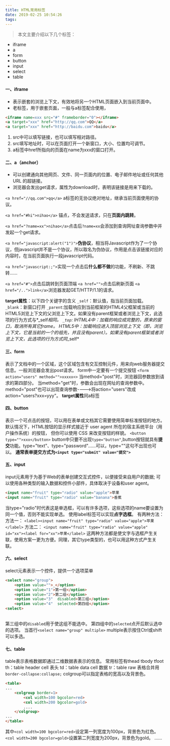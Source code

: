 ```yaml
---
title: HTML常用标签
date: 2019-02-25 10:54:26
tags:
---
```

>本文主要介绍以下几个标签：

- iframe
- a
- form
- button
- input
- select
- table

#### 一、iframe
- 表示嵌套的浏览上下文，有效地将另一个HTML页面嵌入到当前页面中。
- 老标签，用于嵌套页面，一般与a标签配合使用，
```html
<iframe name=xxx src="#" frameborder="0"></iframe>
<a target="xxx" href="http://qq.com">QQ</a>
<a target="xxx" href="http://baidu.com">baidu</a>
```
1. src中可以填写链接，也可以填写相对路径。
2. src填写地址时，可以在页面打开一个新窗口，大小、位置均可调节。
3. a标签中href所指向的页面在name为xxx的窗口打开。



#### 二、a（anchor）
- 可以创建通向其他网页、文件、同一页面内的位置、电子邮件地址或任何其他 URL 的超链接。
- 浏览器会发出get请求，属性为download时，表明该链接是用来下载的。

`<a href="//qq.com">qq</a>`  a标签的无协议绝对地址，继承当前页面使用的协议。

`<a href="#hi">nihao</a>`    锚点，不会发送请求，只在**页面内跳转**。

`<a href="?name=xx">nihao</a>`点击后`?name=xx`会添加到查询网址查询参数中并发起一个get请求。

`<a href="javascript:alert("1")">`**伪协议**，相当将Javascript作为了一个协议，但javascript并不是一个协议，所以取名为伪协议，作用是点击该链接对应的内容时，在当前页面执行一段javascript代码。

`<a href="javascript:;">`实现一个点击后**什么都不做**的功能，不刷新、不跳转……

`<a href="#">`点击后跳转到页面顶端
`<a href="">`点击后刷新页面
`<a href="/..">link</a>`浏览器发起GET/HTTP/1.1的请求。

**target属性**：以下四个关键字的含义
`_self`：默认值，指当前页面加载。
`_blank`：新窗口打开
`_parent`:加载响应到当前框架的HTML4父框架或当前的HTML5浏览上下文的父浏览上下文。如果没有parent框架或者浏览上下文，此选项的行为方式与*_self*相同。
`_top`: IHTML4中：加载的响应成完整的，原来的窗口，取消所有其它frame。 HTML5中：加载响应进入顶层浏览上下文（即，浏览上下文，它是当前的一个的祖先，并且没有parent）。如果没有parent框架或者浏览上下文，此选项的行为方式同*_self*

#### 三、form
表示了文档中的一个区域，这个区域包含有交互控制元件，用来向web服务器提交信息。一般浏览器会发出post请求。
form中一定要有一个提交按钮
`<form action="users" method="">xxxxx<>`
当method="post"时，浏览器回参数放到请求的第四部分。
当method="get"时，参数会出现在网址的查询参数中。
method="post"也可以出现查询参数---->将action="users"改成action="users?xxx=yyy"。
**target属性**同a标签

#### 四、button
表示一个可点击的按钮，可以用在表单或文档其它需要使用简单标准按钮的地方。 默认情况下，HTML按钮的显示样式接近于 user agent 所在的宿主系统平台（用户操作系统）的按钮， 但你可以使用 CSS 来改变按钮的样貌。
`<button type="">xxx</button>`
button中只要不出现`type="button"`,button按钮就具有**提交**功能。type="text"、type="password"……可以，type=""这句不出现也可以。
**通常表单提交方式为`<input type="submit" value="提交">`**

#### 五、input   
input元素用于为基于Web的表单创建交互式控件，以便接受来自用户的数据; 可以使用各种类型的输入数据和控件小部件，具体取决于设备和user agent。
```html
<input name="fruit" type="radio" value="apple">苹果
<input name="fruit" type="radio" value="banana">香蕉
```
当type="radio"时代表这是单选框，可以有许多选项，这些选项的name要设置为同一个值，否则不能实现单选。
使用label标签可以实现**点字选框**。
有两种方法：
方法一：
`<label><input name="fruit" type="radio" value="apple">苹果</label>`
方法二：
`<input name="fruit" type="radio" value="apple" id="xx"><label for="xx">苹果</label>`
这两种方法都是使文字与选框产生关联，使用方案一更为方便。同理，其它type类型的，也可以用这种方式产生关联。

#### 六、select
select元素表示一个控件，提供一个选项菜单
```html
<select name="group">
	<option value="">_</option>
	<option value="1">第一组</option>
	<option value="2">第二组</option>
	<option value="3"  disabled>第三组</option>
	<option value="4"  selected>第四组</option>
<select>
	
```
第三组中的`disabled`用于使这组不能选中。
第四组中的`selected`点开后默认选中的选项。
当首行`<select name="group" multiple>`
multiple表示按住Ctrl或shift可以多选。

#### 七、table
table表示表格数据即通过二维数据表表示的信息。
常用标签有thead tbody tfoot 
th：table header cell 表头
td：table data cell 数据
tr：table raw
表格合并用`border-collapse:collapse;`
colgroup可以指定表格的宽高以及背景色。
```html
<table>
...
	<colgroup border=1>
		<col width=100 bgcolor=red>
		<col width=200 bgcolor=gold>
		....
	</colgroup>
...
</table>
```
其中`<col width=100 bgcolor=red>`设定第一列宽度为100px，背景色为红色。
`<col width=200 bgcolor=gold>`设置第二列宽度为200px，背景色为gold。
……

